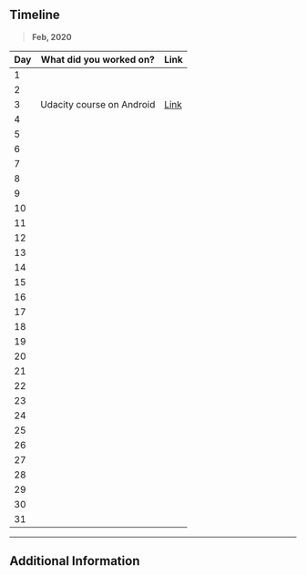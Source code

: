 ## Timeline

> **Feb, 2020**

|Day|What did you worked on?|Link|
|-------|------|--------|
|1|||
|2|||
|3|Udacity course on Android|[Link](https://classroom.udacity.com/courses/ud834)|
|4|||
|5|||
|6|||
|7|||
|8|||
|9|||
|10|||
|11|||
|12|||
|13|||
|14|||
|15|||
|16|||
|17|||
|18|||
|19|||
|20|||
|21|||
|22|||
|23|||
|24|||
|25|||
|26|||
|27|||
|28|||
|29|||
|30|||
|31|||



---

## Additional Information

